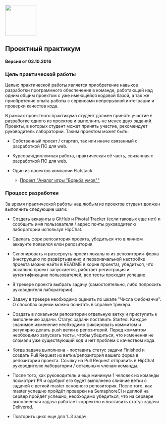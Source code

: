 [<img src="http://www.flatstack.com/logo.svg" width="100"/>](http://www.flatstack.com)
## Проектный практикум
#### Версия от 03.10.2016
### Цель практической работы

Целью практической работы является приобретение навыков разработки программного обеспечения в команде, работающей над одним общим проектом с уже имеющейся кодовой базой, а так же приобретение опыта работы с сервисами непрерывной интеграции и проверки качества кода.

В рамках проектного практикума студент должен принять участие в разработке одного из проектов и выполнить не менее двух заданий. Проекты, в которых студент может принять участие, рекомендует руководитель лаборатории. Таким проектом может быть:

* Собственный проект / стартап, так или иначе связанный с разработкой ПО для web.

* Курсовая/дипломная работа, практическая её часть, связанная с разработкой ПО для web.

* Один из проектов компании Flatstack.
  * [Проект "Аналог игры "Борьба умов""](sandbox_game.md)

### Процесс разработки

За время практической работы над любым из проектов студент должен выполнить следующие шаги:

* Создать аккаунты в GitHub и Pivotal Tracker (если таковых еще нет) и сообщить имя пользователя / адрес почты руководителю лаборатории используя HipChat.
* Сделать форк репозитория проекта, убедиться что в личном аккаунте появился клон репозитория.
* Склонировать и развернуть проект локально из репозитория-форка (инструкцию по развёртыванию и первоначальной настройке проекта можно найти в README в корне проекта), убедиться, что локально проект запускается, работает регистрация и аутентификацию пользователей, все тесты проходят успешно.

* В трекере проекта выбрать задачу (самостоятельно, либо попросить руководителя лаборатории).

* Задачу в трекере необходимо оценить по шкале "Числа Фибоначчи". О способах оценки можно почитать в справке трекера.

* Создать в локальном репозитории отдельную ветку и приступить к выполнению задачи. Статус задачи поставить Started. Каждое значимое изменение необходимо фиксировать коммитом и регулярно делать push ветки в репозиторий. Перед коммитом необходимо запускать тесты, чтобы убедиться, что изменения не сломали уже существующий код и нет проблем с качеством кода.

* Когда задача выполнена - поставить статус задачи Finished и создать Pull Request из ветки/репозитория вашего форка в репозиторий проекта. Ссылку на Pull Request отправить в HipChat руководителю лаборатории / остальным членам команды.

* После того, как руководитель и еще минимум 1 человек из команды посмотрит PR и одобрит его будет выполнено слияние ветки с задачей с веткой master основного репозитория. После того, как master успешно пройдёт проверки на SemaphoreCI и деплой на сервер пройдёт успешно, необходимо убедиться, что на сервере выполненная задача работает корректно и выставить статус задачи Delivered.

* Повторить цикл еще для 1..3 задач.
